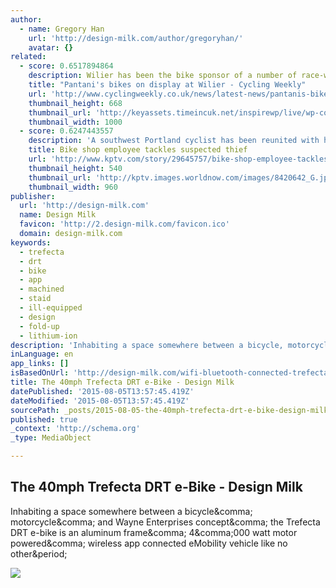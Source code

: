 ```yaml
---
author:
  - name: Gregory Han
    url: 'http://design-milk.com/author/gregoryhan/'
    avatar: {}
related:
  - score: 0.6517894864
    description: Wilier has been the bike sponsor of a number of race-winning teams over the years. We saw bikes ridden by several famous riders on a recent visit to its factory. Not least was Marco Pantani when he rode for the Mercatano Uno team.
    title: "Pantani's bikes on display at Wilier - Cycling Weekly"
    url: 'http://www.cyclingweekly.co.uk/news/latest-news/pantanis-bikes-on-display-at-wilier-184872'
    thumbnail_height: 668
    thumbnail_url: 'http://keyassets.timeincuk.net/inspirewp/live/wp-content/uploads/sites/2/2015/07/WATSON_00001738-001.jpg'
    thumbnail_width: 1000
  - score: 0.6247443557
    description: 'A southwest Portland cyclist has been reunited with his stolen custom racing bike. Stephen McLoughry reported his roughly $4,000 bike stolen last Tuesday, from the lockers at the Alpenrose Velodrome, where he races. Two other custom bikes belonging to members of his racing team were also reported stolen.'
    title: Bike shop employee tackles suspected thief
    url: 'http://www.kptv.com/story/29645757/bike-shop-employee-tackles-suspected-thief'
    thumbnail_height: 540
    thumbnail_url: 'http://kptv.images.worldnow.com/images/8420642_G.jpg'
    thumbnail_width: 960
publisher:
  url: 'http://design-milk.com'
  name: Design Milk
  favicon: 'http://2.design-milk.com/favicon.ico'
  domain: design-milk.com
keywords:
  - trefecta
  - drt
  - bike
  - app
  - machined
  - staid
  - ill-equipped
  - design
  - fold-up
  - lithium-ion
description: 'Inhabiting a space somewhere between a bicycle, motorcycle, and Wayne Enterprises concept, the Trefecta DRT e-bike is an aluminum frame, 4,000 watt motor powered, wireless app connected eMobility vehicle like no other.'
inLanguage: en
app_links: []
isBasedOnUrl: 'http://design-milk.com/wifi-bluetooth-connected-trefecta-drt-e-bike/?utm_source=feedly&utm_medium=webfeeds'
title: The 40mph Trefecta DRT e-Bike - Design Milk
datePublished: '2015-08-05T13:57:45.419Z'
dateModified: '2015-08-05T13:57:45.419Z'
sourcePath: _posts/2015-08-05-the-40mph-trefecta-drt-e-bike-design-milk.md
published: true
_context: 'http://schema.org'
_type: MediaObject

---
```

<article style=""><h1>The 40mph Trefecta DRT e-Bike - Design Milk</h1><p>Inhabiting a space somewhere between a bicycle&amp;comma; motorcycle&amp;comma; and Wayne Enterprises concept&amp;comma; the Trefecta DRT e-bike is an aluminum frame&amp;comma; 4&amp;comma;000 watt motor powered&amp;comma; wireless app connected eMobility vehicle like no other&amp;period;</p><img src="http://1.design-milk.com/images/2015/07/eMobility-Trefecta-DRT-02.jpg" /></article>